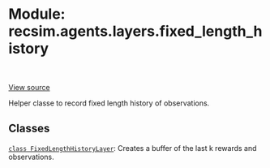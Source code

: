 <div itemscope itemtype="http://developers.google.com/ReferenceObject">
<meta itemprop="name" content="recsim.agents.layers.fixed_length_history" />
<meta itemprop="path" content="Stable" />
</div>

# Module: recsim.agents.layers.fixed_length_history

<table class="tfo-notebook-buttons tfo-api" align="left">
</table>

<a target="_blank" href="https://github.com/google-research/recsim/tree/master/recsim/agents/layers/fixed_length_history.py">View
source</a>

Helper classe to record fixed length history of observations.

## Classes

[`class FixedLengthHistoryLayer`](../../../recsim/agents/layers/fixed_length_history/FixedLengthHistoryLayer.md):
Creates a buffer of the last k rewards and observations.
